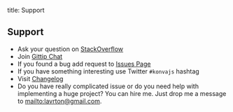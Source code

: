 title: Support

## Support

* Ask your question on [StackOverflow](https://stackoverflow.com/questions/tagged/konvajs)
* Join [Gittip Chat](https://gitter.im/konvajs/konva)
* If you found a bug add request to [Issues Page](https://github.com/konvajs/konva/issues)
* If you have something interesting use Twitter `#konvajs` hashtag
* Visit [Changelog](https://github.com/konvajs/konva/blob/master/CHANGELOG.md)
* Do you have really complicated issue or do you need help with implementing a huge project? You can hire me. Just drop me a message to <mailto:lavrton@gmail.com>.
